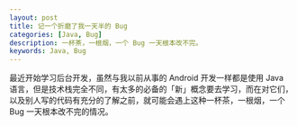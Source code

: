 ```yaml
---
layout: post
title: 记一个折磨了我一天半的 Bug
categories: [Java, Bug]
description: 一杯茶，一根烟，一个 Bug 一天根本改不完。
keywords: Java, Bug
---
```


最近开始学习后台开发，虽然与我以前从事的 Android 开发一样都是使用 Java 语言，但是技术栈完全不同，有太多的必备的「新」概念要去学习，而在对它们，以及别人写的代码有充分的了解之前，就可能会遇上这种一杯茶，一根烟，一个 Bug 一天根本改不完的情况。
